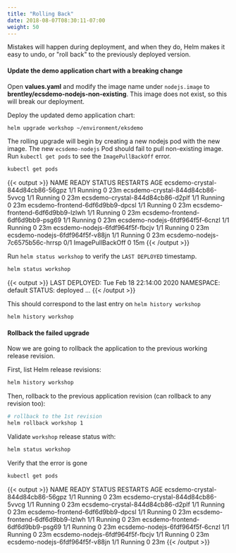 ```yaml
---
title: "Rolling Back"
date: 2018-08-07T08:30:11-07:00
weight: 50
---
```


Mistakes will happen during deployment, and when they do, Helm makes it easy to undo, or "roll back" to the previously deployed version.

#### Update the demo application chart with a breaking change

Open **values.yaml** and modify the image name under `nodejs.image` to **brentley/ecsdemo-nodejs-non-existing**. This image does not exist, so this will break our deployment.

Deploy the updated demo application chart:
```sh
helm upgrade workshop ~/environment/eksdemo
```

The rolling upgrade will begin by creating a new nodejs pod with the new image. The new `ecsdemo-nodejs` Pod should fail to pull non-existing image. Run `kubectl get pods` to see the `ImagePullBackOff` error.

```sh
kubectl get pods
```
{{< output >}}
NAME                               READY   STATUS             RESTARTS   AGE
ecsdemo-crystal-844d84cb86-56gpz   1/1     Running            0          23m
ecsdemo-crystal-844d84cb86-5vvcg   1/1     Running            0          23m
ecsdemo-crystal-844d84cb86-d2plf   1/1     Running            0          23m
ecsdemo-frontend-6df6d9bb9-dpcsl   1/1     Running            0          23m
ecsdemo-frontend-6df6d9bb9-lzlwh   1/1     Running            0          23m
ecsdemo-frontend-6df6d9bb9-psg69   1/1     Running            0          23m
ecsdemo-nodejs-6fdf964f5f-6cnzl    1/1     Running            0          23m
ecsdemo-nodejs-6fdf964f5f-fbcjv    1/1     Running            0          23m
ecsdemo-nodejs-6fdf964f5f-v88jn    1/1     Running            0          23m
ecsdemo-nodejs-7c6575b56c-hrrsp    0/1     ImagePullBackOff   0          15m
{{< /output >}}

Run `helm status workshop` to verify the `LAST DEPLOYED` timestamp. 
```sh
helm status workshop
```
{{< output >}}
LAST DEPLOYED: Tue Feb 18 22:14:00 2020
NAMESPACE: default
STATUS: deployed
...
{{< /output >}}

This should correspond to the last entry on `helm history workshop`

```sh
helm history workshop
```

#### Rollback the failed upgrade

Now we are going to rollback the application to the previous working release revision.

First, list Helm release revisions:

```sh
helm history workshop
```

Then, rollback to the previous application revision (can rollback to any revision too):

```sh
# rollback to the 1st revision
helm rollback workshop 1
```

Validate `workshop` release status with:

```sh
helm status workshop
```

Verify that the error is gone
```sh
kubectl get pods
```
{{< output >}}
NAME                               READY   STATUS             RESTARTS   AGE
ecsdemo-crystal-844d84cb86-56gpz   1/1     Running            0          23m
ecsdemo-crystal-844d84cb86-5vvcg   1/1     Running            0          23m
ecsdemo-crystal-844d84cb86-d2plf   1/1     Running            0          23m
ecsdemo-frontend-6df6d9bb9-dpcsl   1/1     Running            0          23m
ecsdemo-frontend-6df6d9bb9-lzlwh   1/1     Running            0          23m
ecsdemo-frontend-6df6d9bb9-psg69   1/1     Running            0          23m
ecsdemo-nodejs-6fdf964f5f-6cnzl    1/1     Running            0          23m
ecsdemo-nodejs-6fdf964f5f-fbcjv    1/1     Running            0          23m
ecsdemo-nodejs-6fdf964f5f-v88jn    1/1     Running            0          23m
{{< /output >}}
